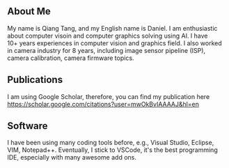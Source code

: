 
## About Me
My name is Qiang Tang, and my English name is Daniel. I am enthusiastic about computer visoin and computer graphics solving using AI. I have  
10+ years experiences in computer vision and graphics field. I also worked in camera industry for 8 years, including image sensor pipeline (ISP), camera calibration, camera firmware topics. 

## Publications
I am using Google Scholar, therefore, you can find my publication here https://scholar.google.com/citations?user=mwOkBvIAAAAJ&hl=en

## Software
I have been using many coding tools before, e.g., Visual Studio, Eclipse, VIM, Notepad++. Eventually, I stick to VSCode, it's the best programming IDE, especially with many awesome add ons. 

